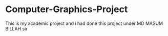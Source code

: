 # Computer-Graphics-Project
This is my academic project and i had done this project under MD MASUM BILLAH sir 
